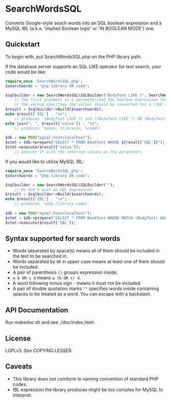 # SearchWordsSQL
Converts Google-style seach words into an SQL boolean expression and a MySQL IBL (a.k.a. 'implied Boolean logic' or 'IN BOOLEAN MODE') one.

## Quickstart
To begin with, put SearchWordsSQL.php on the PHP library path.

If the database server supports an SQL LIKE operator for text search, your code would be like:
```php
require_once 'SearchWordsSQL.php';
$searchwords = "php library OR code";

$sqlbuilder = new SearchWordsSQL\SQLBuilder("BodyText LIKE ?", SearchWordsSQL\SQLLikeCallback);
	// The first argument is a parameterized SQL boolean expression for each word
    // The second specifies the values should be converted for a LIKE operator.
$result = $sqlbuilder->Build($searchwords);
echo $result['SQL'] . "\n";
	// produces '(BodyText LIKE ?) and ((BodyText LIKE ?) OR (BodyText LIKE ?))'
echo join(", ", $result['value']) . "\n";
	// produces '%php%, %library%, %code%'
    
$db = new PDO("pgsql:host=localhost");
$stmt = $db->prepare("SELECT * FROM BookText WHERE ${result['SQL']}");
$stmt->execute($result['value']);
	// execute it with the returned values as the parameters
```

If you would like to utilize MySQL IBL:
```php
require_once 'SearchWordsSQL.php';
$searchwords = "php library OR code";

$sqlbuilder = new SearchWordsSQL\SQLBuilder("");
	// We don't want an SQL expression
$result = $sqlbuilder->Build($searchwords);
echo $result['IBL'] . "\n";
	// produces '+php (library code)'
    
$db = new PDO("mysql:host=localhost");
$stmt = $db->prepare("SELECT * FROM BookText WHERE MATCH (BodyText) AGAINST (? IN BOOLEAN MODE)");
$stmt->execute($result['IBL']);
```

## Syntax supported for search words
* Words separated by space(s) means all of them should be included in the text to be searched in.
* Words separated by ` OR ` in upper case means at least one of them should be included.
* A pair of parenthesis `()` groups expression inside.
* `a b OR c d` means `a (b OR c) d`.
* A word following minus sign `-` means it must not be included.
* A pair of double quotation marks `""` specifies words inside containing spaces to be treated as a word. You can escape with a backslash.

## API Documentation
Run makedoc.sh and see ./doc/index.html.

## License
LGPLv3. See COPYING.LESSER.

## Caveats
* This library does not comform to naming convention of standard PHP codes.
* IBL expression the library produces might be too complex for MySQL to interpret.
